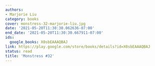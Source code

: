 ```yaml
---
authors:
- Marjorie Liu
category: books
cover: monstress-32-marjorie-liu.jpg
date: '2021-05-20T11:30:30.062636-07:00'
end_date: '2021-05-20T11:30:30.667911-07:00'
ids:
  google_books: X0sbEAAAQBAJ
link: https://play.google.com/store/books/details?id=X0sbEAAAQBAJ
status: read
title: 'Monstress #32'
---
```

